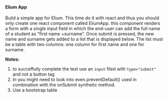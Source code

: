 #### Elium App

Build a simple app for Elium. This time do it with react and thus you should only create one react component called EliumApp. this component renders a form with a single input field in which the end-user can add the full name of a student as “first name +surname”.  Once submit is pressed, the new name and surname gets added to a list that is displayed below. The list must be a table with two columns: one column for first name and one for surname.

**Notes:**
1. to succeffully complete the test use an ```input``` filed with ```type="submit"``` and not a button tag
2. In you might need to look into even.preventDefault() used in combination with the onSubmit synthetic method.
3. Use a bootstrap table